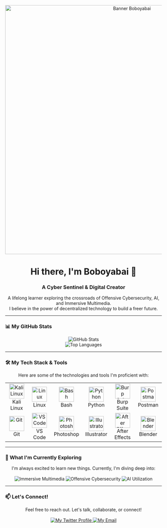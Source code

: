 <div align="center">
  <img src="[YOUR_HEADER_IMAGE_LINK]" alt="Banner Boboyabai" width="800"/>
  
  <h1>Hi there, I'm Boboyabai 👋</h1>
  
  <h3>A Cyber Sentinel & Digital Creator</h3>
  
  <p>A lifelong learner exploring the crossroads of Offensive Cybersecurity, AI, and Immersive Multimedia. <br/> I believe in the power of decentralized technology to build a freer future.</p>
</div>

---

### 📊 My GitHub Stats

<p align="center">
  <img src="https://github-readme-stats.vercel.app/api?username=[YOUR_USERNAME]&show_icons=true&theme=tokyonight&hide_border=true&include_all_commits=true&count_private=true" alt="GitHub Stats"/>
  <br/>
  <img src="https://github-readme-stats.vercel.app/api/top-langs/?username=[YOUR_USERNAME]&layout=compact&theme=tokyonight&hide_border=true" alt="Top Languages"/>
</p>

---

### 🛠️ My Tech Stack & Tools

<p align="center">
  Here are some of the technologies and tools I'm proficient with:
</p>

<table align="center">
  <tr>
    <td align="center" width="96">
      <a href="#-my-tech-stack--tools">
        <img src="https://skillicons.dev/icons?i=kali" width="48" height="48" alt="Kali Linux" />
      </a>
      <br>Kali Linux
    </td>
    <td align="center" width="96">
      <a href="#-my-tech-stack--tools">
        <img src="https://skillicons.dev/icons?i=linux" width="48" height="48" alt="Linux" />
      </a>
      <br>Linux
    </td>
    <td align="center" width="96">
      <a href="#-my-tech-stack--tools">
        <img src="https://skillicons.dev/icons?i=bash" width="48" height="48" alt="Bash" />
      </a>
      <br>Bash
    </td>
    <td align="center" width="96">
      <a href="#-my-tech-stack--tools">
        <img src="https://skillicons.dev/icons?i=python" width="48" height="48" alt="Python" />
      </a>
      <br>Python
    </td>
    <td align="center" width="96">
      <a href="https://portswigger.net/burp" target="_blank">
        <img src="D:\.git_boboyabai\boboyabai\icon\burpsuite.png" width="48" height="48" alt="Burp Suite" />
      </a>
      <br>Burp Suite
    </td>
    <td align="center" width="96">
      <a href="#-my-tech-stack--tools">
        <img src="https://skillicons.dev/icons?i=postman" width="48" height="48" alt="Postman" />
      </a>
      <br>Postman
    </td>
  </tr>
  <tr>
    <td align="center" width="96">
      <a href="#-my-tech-stack--tools">
        <img src="https://skillicons.dev/icons?i=git" width="48" height="48" alt="Git" />
      </a>
      <br>Git
    </td>
    <td align="center" width="96">
      <a href="#-my-tech-stack--tools">
        <img src="https://skillicons.dev/icons?i=vscode" width="48" height="48" alt="VS Code" />
      </a>
      <br>VS Code
    </td>
    <td align="center" width="96">
      <a href="#-my-tech-stack--tools">
        <img src="https://skillicons.dev/icons?i=ps" width="48" height="48" alt="Photoshop" />
      </a>
      <br>Photoshop
    </td>
    <td align="center" width="96">
      <a href="#-my-tech-stack--tools">
        <img src="https://skillicons.dev/icons?i=ai" width="48" height="48" alt="Illustrator" />
      </a>
      <br>Illustrator
    </td>
    <td align="center" width="96">
      <a href="#-my-tech-stack--tools">
        <img src="https://skillicons.dev/icons?i=ae" width="48" height="48" alt="After Effect" />
      </a>
      <br>After Effects
    </td>
    <td align="center" width="96">
      <a href="#-my-tech-stack--tools">
        <img src="https://skillicons.dev/icons?i=blender" width="48" height="48" alt="Blender" />
      </a>
      <br>Blender
    </td>
  </tr>
</table>

---

### 🌱 What I'm Currently Exploring

<p align="center">
  I'm always excited to learn new things. Currently, I'm diving deep into:
  <br/><br/>
  <img src="https://img.shields.io/badge/Immersive%20Multimedia-8A2BE2?style=for-the-badge" alt="Immersive Multimedia"/>
  <img src="https://img.shields.io/badge/Offensive%20Cybersecurity-DC143C?style=for-the-badge&logo=kalilinux&logoColor=white" alt="Offensive Cybersecurity"/>
  <img src="https://img.shields.io/badge/AI%20Utilization-00BFFF?style=for-the-badge&logo=openai&logoColor=white" alt="AI Utilization"/>
</p>

---

### 📫 Let's Connect!

<p align="center">
  Feel free to reach out. Let's talk, collaborate, or connect!
  <br/><br/>
  <a href="[YOUR_TWITTER_PROFILE_LINK]" target="_blank">
    <img src="https://img.shields.io/badge/Twitter-1DA1F2?style=for-the-badge&logo=twitter&logoColor=white" alt="My Twitter Profile"/>
  </a>
  <a href="mailto:[YOUR_EMAIL_ADDRESS]" target="_blank">
    <img src="https://img.shields.io/badge/Gmail-D14836?style=for-the-badge&logo=gmail&logoColor=white" alt="My Email"/>
  </a>
</p>